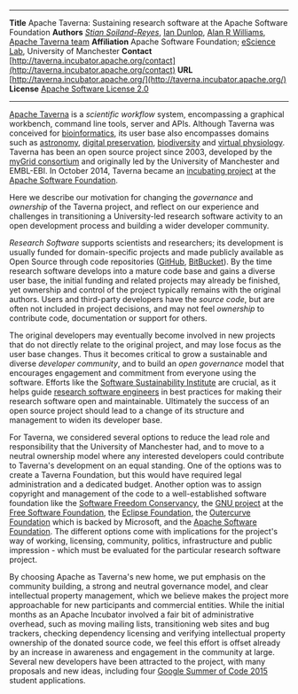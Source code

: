 --------------   -------------------------------------------
**Title**        Apache Taverna: Sustaining research software at the Apache Software Foundation
**Authors**       [_Stian Soiland-Reyes_](http://orcid.org/0000-0001-9842-9718), [Ian Dunlop](http://orcid.org/0000-0001-7066-3350), [Alan R Williams](http://orcid.org/0000-0003-3156-2105), [Apache Taverna team](http://taverna.incubator.apache.org/about/)
**Affiliation**  Apache Software Foundation; [eScience Lab](http://www.cs.manchester.ac.uk/our-research/activities/e-science/), University of Manchester
**Contact**      [http://taverna.incubator.apache.org/contact](http://taverna.incubator.apache.org/contact)
**URL**          [http://taverna.incubator.apache.org/](http://taverna.incubator.apache.org/)
**License**      [Apache Software License 2.0](https://www.apache.org/licenses/LICENSE-2.0)
--------------   -------------------------------------------

[Apache Taverna](http://taverna.incubator.apache.org/) is a
*scientific workflow* system, encompassing a graphical
workbench, command line tools, server and APIs. Although Taverna
was conceived for
[bioinformatics](http://taverna.incubator.apache.org/introduction/taverna-in-use/bioinformatics),
its user base also encompasses domains such as
[astronomy](http://amiga.iaa.es/p/290-astrotaverna.htm),
[digital preservation](http://www.scape-project.eu/),
[biodiversity](http://www.biovel.eu/) and
[virtual physiology](http://www.vph-share.eu/).
Taverna has been an open source project since 2003, developed by the
[myGrid consortium](http://www.mygrid.org.uk/) and
originally led by the University of Manchester
and EMBL-EBI. In October 2014, Taverna became
an [incubating project](http://incubator.apache.org/) at the
[Apache Software Foundation](http://www.apache.org/).

Here we describe our motivation for changing the *governance* and *ownership* of
the Taverna project, and reflect on our experience
and challenges in transitioning a University-led research software
activity to an open development process and
building a wider developer community.

*Research Software* supports scientists
and researchers; its development is usually funded for domain-specific projects
and made publicly available as Open Source through
code repositories ([GitHub](https://github.com/),
[BitBucket](https://bitbucket.org/)).
By the time research software develops into a mature code base
and gains a diverse user base, the initial funding and related projects may
already be finished, yet ownership and control of the project typically
remains with the original authors. Users and third-party developers have
the *source code*, but are often not included in project decisions,
and may not feel _ownership_ to contribute code, documentation or
support for others.

The original developers may eventually become involved in new projects that do not
directly relate to the original project, and may lose focus as the user base changes.
Thus it becomes critical to grow a sustainable and diverse
*developer community*, and to build an *open governance* model that encourages
engagement and commitment from everyone using the software. Efforts like the
[Software Sustainability Institute](http://software.ac.uk/) are
crucial, as it helps guide [research software engineers](http://www.rse.ac.uk/)
in best practices for making their research software open and maintainable.
Ultimately the success of an open source project should lead to a change of its
structure and management to widen its developer base.

For Taverna, we considered several options to reduce the lead role and
responsibility that the University of Manchester had, and
to move to a neutral ownership model where
any interested developers could contribute to Taverna's development
on an equal standing. One of the options was to create a Taverna Foundation,
but this would have required legal administration and a dedicated budget.
Another option was to assign copyright and management of the code to a
well-established software foundation
like the
[Software Freedom Conservancy](https://sfconservancy.org/),
the [GNU project](http://www.gnu.org/help/evaluation.html)
at the [Free Software Foundation](http://www.fsf.org/), the
[Eclipse Foundation](http://wiki.eclipse.org/Development_Resources/HOWTO/Starting_A_New_Project),
the [Outercurve Foundation](http://www.outercurve.org/) which is backed by Microsoft,
and the [Apache Software Foundation](http://apache.org/).
The different options come with implications for the
project's way of working, licensing, community, politics,
infrastructure and public impression - which must be evaluated
for the particular research software project.

By choosing Apache as Taverna's new home, we put emphasis on the community
building, a strong and neutral governance model, and clear
intellectual property management, which we believe makes the project
more approachable for new participants and commercial entities.
While the initial months as an Apache Incubator involved a fair bit of
administrative overhead, such as moving mailing lists, transitioning web sites
and bug trackers, checking dependency licensing and
verifying intellectual property
ownership of the donated source code, we feel this effort is offset already by an
increase in awareness and engagement in the community at large. Several new developers have
been attracted to the project, with many proposals and new ideas, including four
[Google Summer of Code 2015](https://www.google-melange.com/gsoc/homepage/google/gsoc2015)
student applications.
